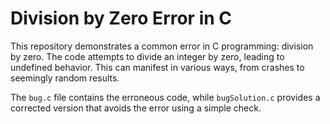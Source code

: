 # Division by Zero Error in C

This repository demonstrates a common error in C programming: division by zero.  The code attempts to divide an integer by zero, leading to undefined behavior. This can manifest in various ways, from crashes to seemingly random results.

The `bug.c` file contains the erroneous code, while `bugSolution.c` provides a corrected version that avoids the error using a simple check.